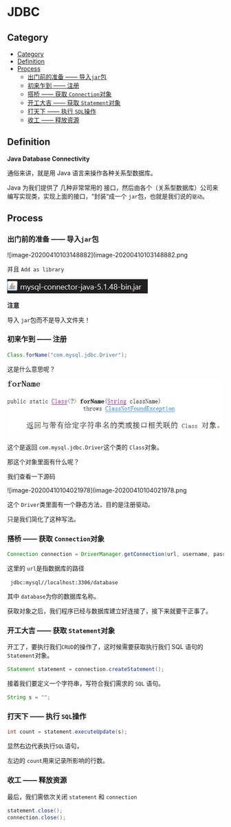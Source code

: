 # JDBC

## Category

* [Category](#category)
* [Definition](#definition)
* [Process](#process)
  + [出门前的准备 —— 导入`jar`包](#-------------jar--)
  + [初来乍到 —— 注册](#----------)
  + [搭桥 —— 获取 `Connection`对象](#----------connection---)
  + [开工大吉 —— 获取 `Statement`对象](#------------statement---)
  + [打天下 —— 执行 `SQL`操作](#-----------sql---)
  + [收工 —— 释放资源](#----------)

## Definition

**Java Database Connectivity**

通俗来讲，就是用 Java 语言来操作各种关系型数据库。

Java 为我们提供了 几种非常常用的 接口，然后由各个（关系型数据库）公司来编写实现类，实现上面的接口，“封装“成一个 `jar`包，也就是我们说的`驱动`。



## Process

### 出门前的准备 —— 导入`jar`包

![image-20200410103148882](image-20200410103148882.png

并且 `Add as library`

![image-20200410130136187](image-20200410130136187.png)

**注意**

导入 `jar`包而不是导入文件夹！

### 初来乍到 —— 注册

```java
Class.forName("com.mysql.jdbc.Driver");
```

这是什么意思呢？

![image-20200410103851276](image-20200410103851276.png)

这个是返回 `com.mysql.jdbc.Driver`这个类的 `Class`对象。

那这个对象里面有什么呢？

我们查看一下源码

![image-20200410104021978](image-20200410104021978.png

这个 `Driver`类里面有一个静态方法，目的是注册驱动。

只是我们简化了这种写法。



### 搭桥 —— 获取 `Connection`对象

```java
Connection connection = DriverManager.getConnection(url, username, password);
```

这里的 `url`是指数据库的路径

` jdbc:mysql//localhost:3306/database`

其中 `database`为你的数据库名称。

获取对象之后，我们程序已经与数据库建立好连接了，接下来就要干正事了。



### 开工大吉 —— 获取 `Statement`对象

开工了，要执行我们`CRUD`的操作了，这时候需要获取执行我们 SQL 语句的 `Statement`对象。

```java
Statement statement = connection.createStatement();
```

接着我们要定义一个字符串，写符合我们需求的 `SQL` 语句。

```java
String s = "";
```



### 打天下 —— 执行 `SQL`操作

```java
int count = statement.executeUpdate(s);
```

显然右边代表执行`SQL`语句，

左边的 `count`用来记录所影响的行数。



### 收工 —— 释放资源

最后，我们需依次关闭 `statement` 和 `connection`

```java
statement.close();
connection.close();
```



